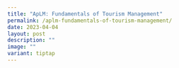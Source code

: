 ```yaml
---
title: "ApLM: Fundamentals of Tourism Management"
permalink: /aplm-fundamentals-of-tourism-management/
date: 2023-04-04
layout: post
description: ""
image: ""
variant: tiptap
---
```

